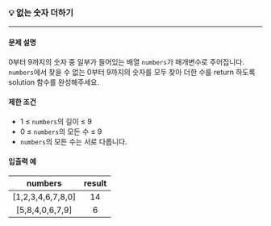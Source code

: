 ### 💡 없는 숫자 더하기
***

#### 문제 설명
0부터 9까지의 숫자 중 일부가 들어있는 배열 `numbers`가 매개변수로 주어집니다. `numbers`에서 찾을 수 없는 0부터 9까지의 숫자를 모두 찾아 더한 수를 return 하도록 solution 함수를 완성해주세요.

#### 제한 조건
* 1 ≤ `numbers`의 길이 ≤ 9
* 0 ≤ `numbers`의 모든 수 ≤ 9
* `numbers`의 모든 수는 서로 다릅니다.

#### 입출력 예
|numbers|result|
|:---:|:---:|
|[1,2,3,4,6,7,8,0]|14|
|[5,8,4,0,6,7,9]|6|
